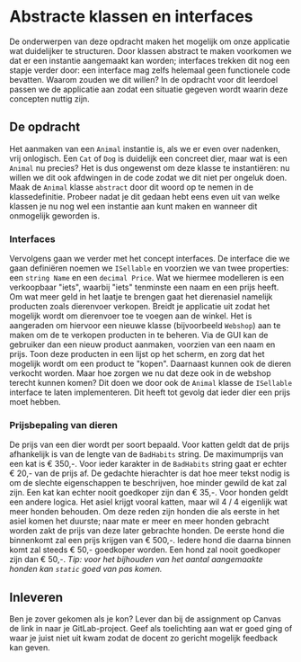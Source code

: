 # Abstracte klassen en interfaces
De onderwerpen van deze opdracht maken het mogelijk om onze applicatie wat
duidelijker te structuren. Door klassen abstract te maken voorkomen we dat er
een instantie aangemaakt kan worden; interfaces trekken dit nog een stapje
verder door: een interface mag zelfs helemaal geen functionele code bevatten.
Waarom zouden we dit willen? In de opdracht voor dit leerdoel passen we de
applicatie aan zodat een situatie gegeven wordt waarin deze concepten nuttig
zijn.
## De opdracht
Het aanmaken van een `Animal` instantie is, als we er even over nadenken, vrij
onlogisch. Een `Cat` of `Dog` is duidelijk een concreet dier, maar wat is een
`Animal` nu precies? Het is dus ongewenst om deze klasse te instantiëren: nu
willen we dit ook afdwingen in de code zodat we dit niet per ongeluk doen.
Maak de `Animal` klasse `abstract` door dit woord op te nemen in de
klassedefinitie.
Probeer nadat je dit gedaan hebt eens even uit van welke klassen je nu nog wel
een instantie aan kunt maken en wanneer dit onmogelijk geworden is.
### Interfaces
Vervolgens gaan we verder met het concept interfaces. De interface die we gaan
definiëren noemen we `ISellable` en voorzien we van twee properties: een
`string Name` en een `decimal Price`. Wat we hiermee modelleren is een
verkoopbaar "iets", waarbij "iets" tenminste een naam en een prijs heeft.
Om wat meer geld in het laatje te brengen gaat het dierenasiel namelijk
producten zoals dierenvoer verkopen. Breidt je applicatie uit zodat het
mogelijk wordt om dierenvoer toe te voegen aan de winkel. Het is aangeraden om
hiervoor een nieuwe klasse (bijvoorbeeld `Webshop`) aan te maken om de te
verkopen producten in te beheren. Via de GUI kan de gebruiker dan een nieuw
product aanmaken, voorzien van een naam en prijs. Toon deze producten in een
lijst op het scherm, en zorg dat het mogelijk wordt om een product te "kopen".
Daarnaast kunnen ook de dieren verkocht worden. Maar hoe zorgen we nu dat deze
ook in de webshop terecht kunnen komen? Dit doen we door ook de `Animal`
klasse de `ISellable` interface te laten implementeren. Dit heeft tot gevolg
dat ieder dier een prijs moet hebben.
### Prijsbepaling van dieren
De prijs van een dier wordt per soort bepaald. Voor katten geldt dat de prijs
afhankelijk is van de lengte van de `BadHabits` string. De maximumprijs van
een kat is € 350,-. Voor ieder karakter in de `BadHabits` string gaat er
echter € 20,- van de prijs af. De gedachte hierachter is dat hoe meer tekst
nodig is om de slechte eigenschappen te beschrijven, hoe minder gewild de kat
zal zijn. Een kat kan echter nooit goedkoper zijn dan € 35,-.
Voor honden geldt een andere logica. Het asiel krijgt vooral katten, maar wil
4 / 4
eigenlijk wat meer honden behouden. Om deze reden zijn honden die als eerste
in het asiel komen het duurste; naar mate er meer en meer honden gebracht
worden zakt de prijs van deze later gebrachte honden. De eerste hond die
binnenkomt zal een prijs krijgen van € 500,-. Iedere hond die daarna binnen
komt zal steeds € 50,- goedkoper worden. Een hond zal nooit goedkoper zijn dan
€ 50,-.
*Tip: voor het bijhouden van het aantal aangemaakte honden kan `static` goed
van pas komen.*
## Inleveren
Ben je zover gekomen als je kon? Lever dan bij de assignment op Canvas de link
in naar je GitLab-project. Geef als toelichting aan wat er goed ging of waar
je juist niet uit kwam zodat de docent zo gericht mogelijk feedback kan geven.